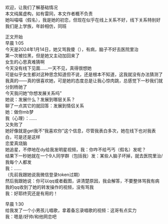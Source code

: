 欢迎，让我们了解基础情况<br>
本文纯属虚构，如有雷同，本文作者概不负责<br>
她叫喵喵（假名），我是她的初恋，但现在似乎在线上关系不好，线下关系特别好<br>
我们是上学族，年龄相仿，同班<br>

正文开始<br>
早晨 1:05<br>
今天是2024年1月14日，她又骂我傻（），有病，脑子不好去医院里治<br>
第一次被拉黑，但是她又主动加回来了<br>
女生的心思真难猜啊<br>
今天没有线下见面……一天不见，真得很想她<br>
可是似乎女生都对这种思念知道但不说，还是根本不知道，这我就没有办法猜测了<br>
我真的——真的很喜欢她，可是她的态度总是让我心惊肉跳，总感觉下一秒我们就分到杨驰了<br>
今天我问她“你想发展关系吗”<br>
她说：发展什么？发展到哪层关系？<br>
聊了一点其它的就回答：发展到情侣关系<br>
她：做你mb梦<br>
我（心理）：……<br>
又失败了<br>
她好像就是get我不“我喜欢你”这个信息，尽管我表白多次，她在线下也对我表白，可是还是这样<br>
恋爱真烧脑<br>
她追星，不停地在dy给我发明星视频，我：你咋不给丐丐（假名）发呢？<br>
结果下一秒她就在一个9人同学群（包括我）发：某些人脑子坏掉，就去医院里治/我每个人都发<br>
我：……<br>
（先前我跟她说我微信登录token过期）<br>
然后我跟她说：你可以qq或者截图，讲清楚原因，我会解答，不要整体骂我有病<br>
我的qq收到了她的转发操作的视频，没有骂我<br>
我：好耶终究还是有用的！<br>

早晨 1:30<br>
给我发了一个小男孩儿唱歌，拿着备忘录唱歌的视频：这哥有点实力<br>
我：嗯是/好帅/和他网恋吧<br>
